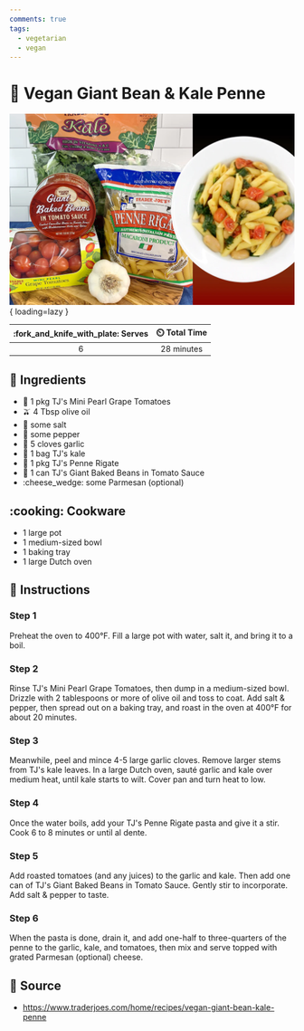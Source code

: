 ```yaml
---
comments: true
tags:
  - vegetarian
  - vegan
---
```

# :spaghetti: Vegan Giant Bean & Kale Penne

![Vegan Giant Bean & Kale Penne](../assets/images/vegan-giant-bean-&-kale-penne.png){ loading=lazy }

| :fork_and_knife_with_plate: Serves | :timer_clock: Total Time |
|:----------------------------------:|:-----------------------: |
| 6 | 28 minutes |

## :salt: Ingredients

- :tomato: 1 pkg TJ's Mini Pearl Grape Tomatoes
- :olive: 4 Tbsp olive oil
- :salt: some salt
- :salt: some pepper
- :garlic: 5 cloves garlic
- :leafy_green: 1 bag TJ's kale
- :spaghetti: 1 pkg TJ's Penne Rigate
- :canned_food: 1 can TJ's Giant Baked Beans in Tomato Sauce
- :cheese_wedge: some Parmesan (optional)

## :cooking: Cookware

- 1 large pot
- 1 medium-sized bowl
- 1 baking tray
- 1 large Dutch oven

## :pencil: Instructions

### Step 1

Preheat the oven to 400°F. Fill a large pot with water, salt it, and bring it to a boil.

### Step 2

Rinse TJ's Mini Pearl Grape Tomatoes, then dump in a medium-sized bowl. Drizzle with 2 tablespoons or more of olive oil
and toss to coat. Add salt & pepper, then spread out on a baking tray, and roast in the oven at 400°F for about 20
minutes.

### Step 3

Meanwhile, peel and mince 4-5 large garlic cloves. Remove larger stems from TJ's kale leaves. In a large Dutch oven,
sauté garlic and kale over medium heat, until kale starts to wilt. Cover pan and turn heat to low.

### Step 4

Once the water boils, add your TJ's Penne Rigate pasta and give it a stir. Cook 6 to 8 minutes or until al dente.

### Step 5

Add roasted tomatoes (and any juices) to the garlic and kale. Then add one can of TJ's Giant Baked Beans in Tomato
Sauce. Gently stir to incorporate. Add salt & pepper to taste.

### Step 6

When the pasta is done, drain it, and add one-half to three-quarters of the penne to the garlic, kale, and tomatoes,
then mix and serve topped with grated Parmesan (optional) cheese.

## :link: Source

- <https://www.traderjoes.com/home/recipes/vegan-giant-bean-kale-penne>
